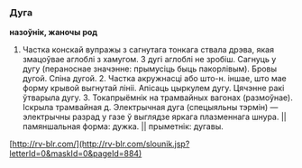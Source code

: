 ### Дуга
**назоўнік, жаночы род**

1. Частка конскай вупражы з сагнутага тонкага ствала дрэва, якая змацоўвае аглоблі з хамугом. З дугі аглоблі не зробіш. Сагнуць у дугу (пераноснае значэнне: прымусіць быць пакорлівым). Бровы дугой. Спіна дугой. 2. Частка акружнасці або што-н. іншае, што мае форму крывой выгнутай лініі. Апісаць цыркулем дугу. Цячэнне ракі ўтварыла дугу. 3. Токапрыёмнік на трамвайных вагонах (размоўнае). Іскрыла трамвайная д. Электрычная дуга (спецыяльны тэрмін) — электрычны разрад у газе ў выглядзе яркага плазменнага шнура. || памяншальная форма: дужка. || прыметнік: дугавы.

<a rel="author">[http://rv-blr.com/](http://rv-blr.com/slounik.jsp?letterId=0&maskId=0&pageId=884)</a>
